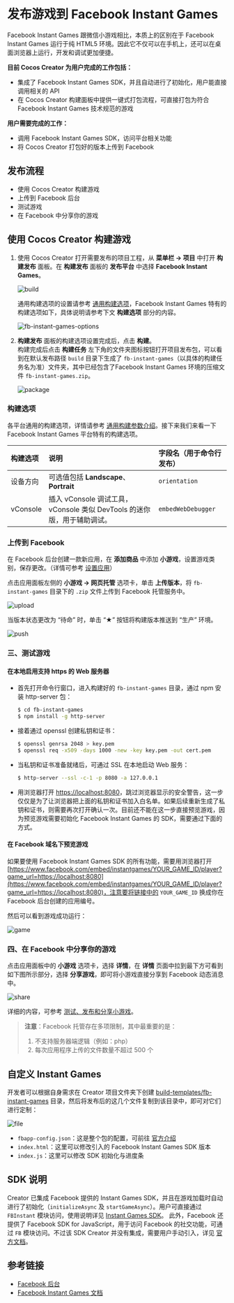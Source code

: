 # 发布游戏到 Facebook Instant Games

Facebook Instant Games 跟微信小游戏相比，本质上的区别在于 Facebook Instant Games 运行于纯 HTML5 环境。因此它不仅可以在手机上，还可以在桌面浏览器上运行，开发和调试更加便捷。

**目前 Cocos Creator 为用户完成的工作包括：**

- 集成了 Facebook Instant Games SDK，并且自动进行了初始化，用户能直接调用相关的 API
- 在 Cocos Creator 构建面板中提供一键式打包流程，可直接打包为符合 Facebook Instant Games 技术规范的游戏

**用户需要完成的工作：**

- 调用 Facebook Instant Games SDK，访问平台相关功能
- 将 Cocos Creator 打包好的版本上传到 Facebook

## 发布流程

- 使用 Cocos Creator 构建游戏
- 上传到 Facebook 后台
- 测试游戏
- 在 Facebook 中分享你的游戏

## 使用 Cocos Creator 构建游戏

1. 使用 Cocos Creator 打开需要发布的项目工程，从 **菜单栏 -> 项目** 中打开 **构建发布** 面板。在 **构建发布** 面板的 **发布平台** 中选择 **Facebook Instant Games**。

    ![build](./publish-fb-instant-games/build.png)

    通用构建选项的设置请参考 [通用构建选项](build-options.md)，Facebook Instant Games 特有的构建选项如下，具体说明请参考下文 **构建选项** 部分的内容。

    ![fb-instant-games-options](./publish-fb-instant-games/build-options.png)

2. **构建发布** 面板的构建选项设置完成后，点击 **构建**。<br>
    构建完成后点击 **构建任务** 左下角的文件夹图标按钮打开项目发布包，可以看到在默认发布路径 `build` 目录下生成了 `fb-instant-games`（以具体的构建任务名为准）文件夹，其中已经包含了Facebook Instant Games 环境的压缩文件 `fb-instant-games.zip`。

    ![package](./publish-fb-instant-games/package.png)

### 构建选项

各平台通用的构建选项，详情请参考 [通用构建参数介绍](build-options.md)。接下来我们来看一下 Facebook Instant Games 平台特有的构建选项。

| 构建选项 | 说明 | 字段名（用于命令行发布） |
| :--- | :--- | :--- |
| 设备方向 | 可选值包括 **Landscape**、**Portrait** | `orientation` |
| vConsole | 插入 vConsole 调试工具，vConsole 类似 DevTools 的迷你版，用于辅助调试。 | `embedWebDebugger` |

### 上传到 Facebook

在 Facebook 后台创建一款新应用，在 **添加商品** 中添加 **小游戏**，设置游戏类别，保存更改。（详情可参考 [设置应用](https://developers.facebook.com/docs/games/instant-games/getting-started/quickstart?locale=zh_CN#app-setup)）

点击应用面板左侧的 **小游戏 -> 网页托管** 选项卡，单击 **上传版本**，将 `fb-instant-games` 目录下的 `.zip` 文件上传到 Facebook 托管服务中。

![upload](./publish-fb-instant-games/upload.png)

当版本状态更改为 “待命” 时，单击 “★” 按钮将构建版本推送到 “生产” 环境。

![push](./publish-fb-instant-games/push.png)

### 三、测试游戏

#### 在本地启用支持 https 的 Web 服务器

- 首先打开命令行窗口，进入构建好的 `fb-instant-games` 目录，通过 npm 安装 http-server 包：

  ```bash
  $ cd fb-instant-games
  $ npm install -g http-server
  ```

- 接着通过 openssl 创建私钥和证书：

  ```bash
  $ openssl genrsa 2048 > key.pem
  $ openssl req -x509 -days 1000 -new -key key.pem -out cert.pem
  ```

- 当私钥和证书准备就绪后，可通过 SSL 在本地启动 Web 服务：

  ```bash
  $ http-server --ssl -c-1 -p 8080 -a 127.0.0.1 
  ```

- 用浏览器打开 [https://localhost:8080](https://localhost:8080)，跳过浏览器显示的安全警告，这一步仅仅是为了让浏览器把上面的私钥和证书加入白名单。如果后续重新生成了私钥和证书，则需要再次打开确认一次。目前还不能在这一步直接预览游戏，因为预览游戏需要初始化 Facebook Instant Games 的 SDK，需要通过下面的方式。

#### 在 Facebook 域名下预览游戏

如果要使用 Facebook Instant Games SDK 的所有功能，需要用浏览器打开 [https://www.facebook.com/embed/instantgames/YOUR_GAME_ID/player?game_url=https://localhost:8080](https://www.facebook.com/embed/instantgames/YOUR_GAME_ID/player?game_url=https://localhost:8080)，注意要将链接中的 `YOUR_GAME_ID` 换成你在 Facebook 后台创建的应用编号。

然后可以看到游戏成功运行：

![game](./publish-fb-instant-games/game.png)

### 四、在 Facebook 中分享你的游戏

点击应用面板中的 **小游戏** 选项卡，选择 **详情**，在 **详情** 页面中拉到最下方可看到如下图所示部分，选择 **分享游戏**，即可将小游戏直接分享到 Facebook 动态消息中。

![share](./publish-fb-instant-games/share.png)

详细的内容，可参考 [测试、发布和分享小游戏](https://developers.facebook.com/docs/games/instant-games/test-publish-share?locale=zh_CN)。

> **注意**：Facebook 托管存在多项限制，其中最重要的是：
>
> 1. 不支持服务器端逻辑（例如：php）
> 2. 每次应用程序上传的文件数量不超过 500 个

## 自定义 Instant Games

开发者可以根据自身需求在 Creator 项目文件夹下创建 [build-templates/fb-instant-games](custom-project-build-template.md) 目录，然后将发布后的这几个文件复制到该目录中，即可对它们进行定制：

![file](./publish-fb-instant-games/file.png)

- `fbapp-config.json`：这是整个包的配置，可前往 [官方介绍](https://developers.facebook.com/docs/games/instant-games/bundle-config)
- `index.html`：这里可以修改引入的 Facebook Instant Games SDK 版本
- `index.js`：这里可以修改 SDK 初始化与进度条

## SDK 说明

Creator 已集成 Facebook 提供的 Instant Games SDK，并且在游戏加载时自动进行了初始化（`initializeAsync` 及 `startGameAsync`）。用户可直接通过 `FBInstant` 模块访问，使用说明详见 [Instant Games SDK](https://developers.facebook.com/docs/games/instant-games/sdk)。
此外，Facebook 还提供了 Facebook SDK for JavaScript，用于访问 Facebook 的社交功能，可通过 `FB` 模块访问。不过该 SDK Creator 并没有集成，需要用户手动引入，详见 [官方文档](https://developers.facebook.com/docs/javascript)。

## 参考链接

- [Facebook 后台](https://developers.facebook.com/)
- [Facebook Instant Games 文档](https://developers.facebook.com/docs/games/instant-games?locale=zh_CN)
